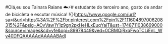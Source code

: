 #Olá,eu sou Tainara Raiane :cloud::zap:#
estudante do terceiro ano,
gosto de andar de bicicleta e escutar música!
!{}(https://www.google.com/url?sa=i&url=https%3A%2F%2Fbr.pinterest.com%2Fpin%2F111604897006208315%2F&psig=AOvVaw1Y1z9gn2pxHeHLxEuqYaiT&ust=1748711038669000&source=images&cd=vfe&opi=89978449&ved=0CBMQjRxqFwoTCLiEnL_Wy40DFQAAAAAdAAAAABAd)
